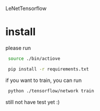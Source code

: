 LeNetTensorflow

# install 
 please run
 ```bash
  source ./bin/actiove
 ```
 ```bash
  pip install -r requirements.txt
 ```
 
 if you want to train, you can run 
 ```bash
  python ./tensorflow/network train
 ```
 still not have test yet :)